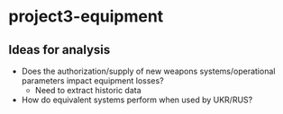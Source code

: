 # project3-equipment

## Ideas for analysis

- Does the authorization/supply of new weapons systems/operational parameters impact equipment losses?
    - Need to extract historic data
- How do equivalent systems perform when used by UKR/RUS?
